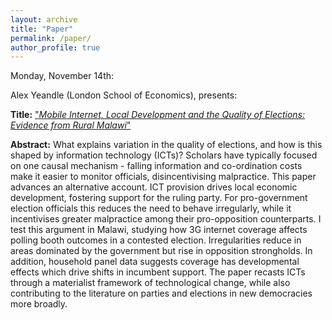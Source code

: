 ```yaml
---
layout: archive
title: "Paper"
permalink: /paper/
author_profile: true
---
```



Monday, November 14th:

Alex Yeandle (London School of Economics), presents:

**Title:** ["*Mobile Internet, Local Development and the Quality of Elections: Evidence from Rural Malawi*"](https://gsipe-workshop.github.io/files/Malawi_draft_08_11_22.pdf)

**Abstract:**
What explains variation in the quality of elections, and how is this shaped by information technology (ICTs)? Scholars have typically focused on one causal mechanism - falling information and co-ordination costs make it easier to monitor officials, disincentivising malpractice. This paper advances an alternative account. ICT provision drives local economic development, fostering support for the ruling party. For pro-government election officials this reduces the need to behave irregularly, while it incentivises greater malpractice among their pro-opposition counterparts. I test this argument in Malawi, studying how 3G internet coverage affects polling booth outcomes in a contested election. Irregularities reduce in areas dominated by the government but rise in opposition strongholds. In addition, household panel data suggests coverage has developmental effects which drive shifts in incumbent support. The paper recasts ICTs through a materialist framework of technological change, while also contributing to the literature on parties and elections in new democracies more broadly.

